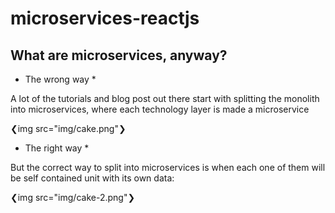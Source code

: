 # microservices-reactjs

## What are microservices, anyway?

* The wrong way *

A lot of the tutorials and blog post out there start with splitting the monolith into microservices, where each technology layer is made a microservice

❮img src="img/cake.png"❯

* The right way *

But the correct way to split into microservices is when each one of them will be self contained unit with its own data:

❮img src="img/cake-2.png"❯